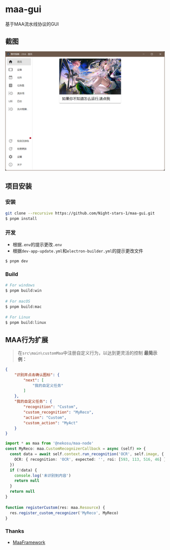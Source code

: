<!--
 * @Author: Night-stars-1 nujj1042633805@gmail.com
 * @Date: 2024-09-06 17:06:15
 * @LastEditors: Night-stars-1 nujj1042633805@gmail.com
 * @LastEditTime: 2024-12-02 15:25:12
-->
# maa-gui

基于MAA流水线协议的GUI

## 截图
![截图](./resources/image.png)

## 项目安装

### 安装

```bash
git clone --recursive https://github.com/Night-stars-1/maa-gui.git
$ pnpm install
```

### 开发

- 根据`.env`的提示更改`.env`
- 根据`dev-app-update.yml`和`electron-builder.yml`的提示更改文件
```bash
$ pnpm dev
```

### Build

```bash
# For windows
$ pnpm build:win

# For macOS
$ pnpm build:mac

# For Linux
$ pnpm build:linux
```

## MAA行为扩展
> 在`src\main\customMaa`中注册自定义行为，以达到更灵活的控制
**最简示例：**
```json
{
    "识别并点击确认图标": {
        "next": [
            "我的自定义任务"
        ]
    },
    "我的自定义任务": {
        "recognition": "Custom",
        "custom_recognition": "MyReco",
        "action": "Custom",
        "custom_action": "MyAct"
    }
}
```
```ts
import * as maa from '@nekosu/maa-node'
const MyReco: maa.CustomRecognizerCallback = async (self) => {
  const data = await self.context.run_recognition('OCR', self.image, {
    OCR: { recognition: 'OCR', expected: '', roi: [593, 113, 516, 46] }
  })
  if (!data) {
    console.log('未识别到内容')
    return null
  }
  return null
}

function registerCustom(res: maa.Resource) {
  res.register_custom_recognizer('MyReco', MyReco)
}
```
### Thanks
- [MaaFramework](https://github.com/MaaXYZ/MaaFramework)
